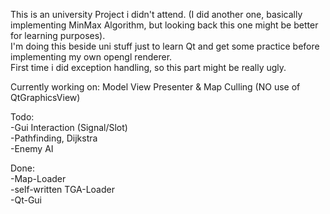 This is an university Project i didn't attend. (I did another one, basically implementing MinMax Algorithm, but looking back this one might be better for learning purposes).   
I'm doing this beside uni stuff just to learn Qt and get some practice before implementing my own opengl renderer.  
First time i did exception handling, so this part might be really ugly.  

Currently working on: 
Model View Presenter & Map Culling (NO use of QtGraphicsView)

Todo:  
-Gui Interaction (Signal/Slot)  
-Pathfinding, Dijkstra  
-Enemy AI  

Done:   
-Map-Loader   
-self-written TGA-Loader  
-Qt-Gui   
